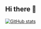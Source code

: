 ## Hi there 👋

[![GitHub stats](https://github-readme-stats.vercel.app/api?username=DaniilRen)](https://github.com/anuraghazra/github-readme-stats)
